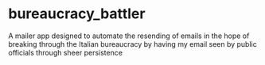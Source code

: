 # bureaucracy_battler
A mailer app designed to automate the resending of emails in the hope of breaking through the Italian bureaucracy by having my email seen by public officials through sheer persistence
